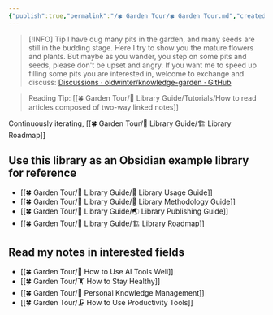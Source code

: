 ```yaml
---
{"publish":true,"permalink":"/🍀 Garden Tour/🍀 Garden Tour.md","created":"2025-04-28","modified":"2025-07-07","published":"2025-07-09T10:56:02.078+08:00","cssclasses":""}
---
```



> [!INFO] Tip
> I have dug many pits in the garden, and many seeds are still in the budding stage. Here I try to show you the mature flowers and plants. But maybe as you wander, you step on some pits and seeds, please don't be upset and angry. If you want me to speed up filling some pits you are interested in, welcome to exchange and discuss: [Discussions · oldwinter/knowledge-garden · GitHub](https://github.com/oldwinter/knowledge-garden/discussions)

> Reading Tip: [[🍀 Garden Tour/🧰 Library Guide/Tutorials/How to read articles composed of two-way linked notes]]

Continuously iterating, [[🍀 Garden Tour/🧰 Library Guide/🏗 Library Roadmap]]

## Use this library as an Obsidian example library for reference

- [[🍀 Garden Tour/🧰 Library Guide/🧰 Library Usage Guide]]
- [[🍀 Garden Tour/🧰 Library Guide/🍫 Library Methodology Guide]]
- [[🍀 Garden Tour/🧰 Library Guide/🌏 Library Publishing Guide]]
- [[🍀 Garden Tour/🧰 Library Guide/🏗 Library Roadmap]]

## Read my notes in interested fields

- [[🍀 Garden Tour/🔧 How to Use AI Tools Well]]
- [[🍀 Garden Tour/🏋 How to Stay Healthy]]
- [[🍀 Garden Tour/🧀 Personal Knowledge Management]]
- [[🍀 Garden Tour/🗜 How to Use Productivity Tools]] 